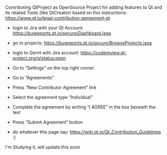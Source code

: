 Contributing QtProject as OpenSource Project for adding features to Qt and its related Tools (like QtCreator)
based on this instructions: https://www.qt.io/legal-contribution-agreement-qt

- login to Jira with your Qt Account: https://bugreports.qt.io/secure/Dashboard.jspa
- go to projects: https://bugreports.qt.io/secure/BrowseProjects.jspa

- login to Gerrit with Jira account: https://codereview.qt-project.org/q/status:open
- Go to “Settings” on the top right corner
- Go to “Agreements”
- Press “New Contributor Agreement” link
- Select the agreement type “Individual”
- Complete the agreement by writing “I AGREE” in the box beneath the text
- Press “Submit Agreement” button

- do whatever this page say: https://wiki.qt.io/Qt_Contribution_Guidelines
  :)

I'm Studying it, will update this soon
